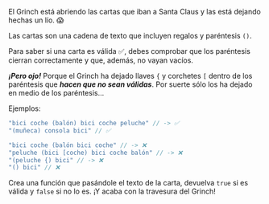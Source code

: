 El Grinch está abriendo las cartas que iban a Santa Claus y las está dejando hechas un lío. 😱

Las cartas son una cadena de texto que incluyen regalos y paréntesis ```()```.

Para saber si una carta es válida ✅, debes comprobar que los paréntesis cierran correctamente y que, además, no vayan vacíos.

***¡Pero ojo!*** Porque el Grinch ha dejado llaves ```{``` y corchetes ```[``` dentro de los paréntesis que ***hacen que no sean válidas***. Por suerte sólo los ha dejado en medio de los paréntesis...

Ejemplos:

```js
"bici coche (balón) bici coche peluche" // -> ✅
"(muñeca) consola bici" // ✅

"bici coche (balón bici coche" // -> ❌
"peluche (bici [coche) bici coche balón" // -> ❌
"(peluche {) bici" // -> ❌
"() bici" // ❌
```

Crea una función que pasándole el texto de la carta, devuelva ```true``` si es válida y ```false``` si no lo es. ¡Y acaba con la travesura del Grinch!